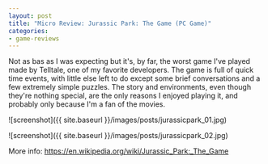 ```yaml
---
layout: post
title: "Micro Review: Jurassic Park: The Game (PC Game)"
categories:
- game-reviews
---
```


<p>Not as bas as I was expecting but it's, by far, the worst game I've played made by Telltale, one of my favorite developers. The game is full of quick time events, with little else left to do except some brief conversations and a few extremely simple puzzles.
The story and environments, even though they're nothing special, are the only reasons I enjoyed playing it, and probably only because I'm a fan of the movies.</p>


![screenshot]({{ site.baseurl }}/images/posts/jurassicpark_01.jpg)


![screenshot]({{ site.baseurl }}/images/posts/jurassicpark_02.jpg)


<p>More info: <a href="https://en.wikipedia.org/wiki/Jurassic_Park:_The_Game">https://en.wikipedia.org/wiki/Jurassic_Park:_The_Game</a></p>
